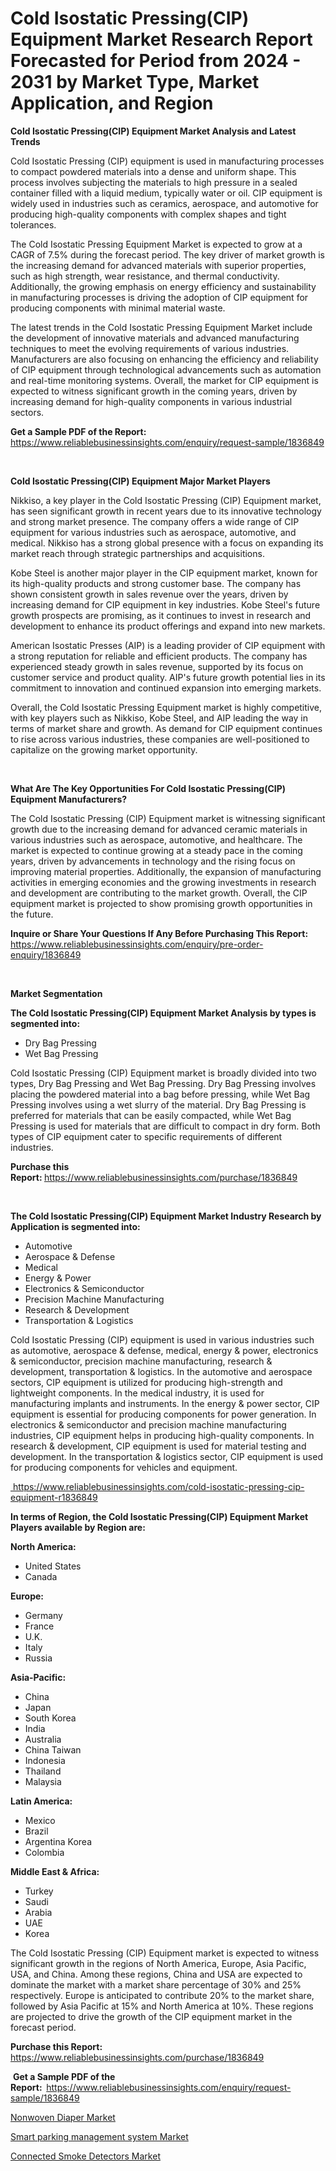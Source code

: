 <p><h1>Cold Isostatic Pressing(CIP) Equipment Market Research Report Forecasted for Period from 2024 -  2031 by Market Type, Market Application, and Region</h1></p><p><strong>Cold Isostatic Pressing(CIP) Equipment Market Analysis and Latest Trends</strong></p>
<p><p>Cold Isostatic Pressing (CIP) equipment is used in manufacturing processes to compact powdered materials into a dense and uniform shape. This process involves subjecting the materials to high pressure in a sealed container filled with a liquid medium, typically water or oil. CIP equipment is widely used in industries such as ceramics, aerospace, and automotive for producing high-quality components with complex shapes and tight tolerances.</p><p>The Cold Isostatic Pressing Equipment Market is expected to grow at a CAGR of 7.5% during the forecast period. The key driver of market growth is the increasing demand for advanced materials with superior properties, such as high strength, wear resistance, and thermal conductivity. Additionally, the growing emphasis on energy efficiency and sustainability in manufacturing processes is driving the adoption of CIP equipment for producing components with minimal material waste.</p><p>The latest trends in the Cold Isostatic Pressing Equipment Market include the development of innovative materials and advanced manufacturing techniques to meet the evolving requirements of various industries. Manufacturers are also focusing on enhancing the efficiency and reliability of CIP equipment through technological advancements such as automation and real-time monitoring systems. Overall, the market for CIP equipment is expected to witness significant growth in the coming years, driven by increasing demand for high-quality components in various industrial sectors.</p></p>
<p><strong>Get a Sample PDF of the Report:&nbsp;</strong> <a href="https://www.reliablebusinessinsights.com/enquiry/request-sample/1836849">https://www.reliablebusinessinsights.com/enquiry/request-sample/1836849</a></p>
<p>&nbsp;</p>
<p><strong>Cold Isostatic Pressing(CIP) Equipment Major Market Players</strong></p>
<p><p>Nikkiso, a key player in the Cold Isostatic Pressing (CIP) Equipment market, has seen significant growth in recent years due to its innovative technology and strong market presence. The company offers a wide range of CIP equipment for various industries such as aerospace, automotive, and medical. Nikkiso has a strong global presence with a focus on expanding its market reach through strategic partnerships and acquisitions.</p><p>Kobe Steel is another major player in the CIP equipment market, known for its high-quality products and strong customer base. The company has shown consistent growth in sales revenue over the years, driven by increasing demand for CIP equipment in key industries. Kobe Steel's future growth prospects are promising, as it continues to invest in research and development to enhance its product offerings and expand into new markets.</p><p>American Isostatic Presses (AIP) is a leading provider of CIP equipment with a strong reputation for reliable and efficient products. The company has experienced steady growth in sales revenue, supported by its focus on customer service and product quality. AIP's future growth potential lies in its commitment to innovation and continued expansion into emerging markets.</p><p>Overall, the Cold Isostatic Pressing Equipment market is highly competitive, with key players such as Nikkiso, Kobe Steel, and AIP leading the way in terms of market share and growth. As demand for CIP equipment continues to rise across various industries, these companies are well-positioned to capitalize on the growing market opportunity.</p></p>
<p>&nbsp;</p>
<p><strong>What Are The Key Opportunities For Cold Isostatic Pressing(CIP) Equipment Manufacturers?</strong></p>
<p><p>The Cold Isostatic Pressing (CIP) Equipment market is witnessing significant growth due to the increasing demand for advanced ceramic materials in various industries such as aerospace, automotive, and healthcare. The market is expected to continue growing at a steady pace in the coming years, driven by advancements in technology and the rising focus on improving material properties. Additionally, the expansion of manufacturing activities in emerging economies and the growing investments in research and development are contributing to the market growth. Overall, the CIP equipment market is projected to show promising growth opportunities in the future.</p></p>
<p><strong>Inquire or Share Your Questions If Any Before Purchasing This Report:</strong> <a href="https://www.reliablebusinessinsights.com/enquiry/pre-order-enquiry/1836849">https://www.reliablebusinessinsights.com/enquiry/pre-order-enquiry/1836849</a></p>
<p>&nbsp;</p>
<p><strong>Market Segmentation</strong></p>
<p><strong>The Cold Isostatic Pressing(CIP) Equipment Market Analysis by types is segmented into:</strong></p>
<p><ul><li>Dry Bag Pressing</li><li>Wet Bag Pressing</li></ul></p>
<p><p>Cold Isostatic Pressing (CIP) Equipment market is broadly divided into two types, Dry Bag Pressing and Wet Bag Pressing. Dry Bag Pressing involves placing the powdered material into a bag before pressing, while Wet Bag Pressing involves using a wet slurry of the material. Dry Bag Pressing is preferred for materials that can be easily compacted, while Wet Bag Pressing is used for materials that are difficult to compact in dry form. Both types of CIP equipment cater to specific requirements of different industries.</p></p>
<p><strong>Purchase this Report:&nbsp;</strong><a href="https://www.reliablebusinessinsights.com/purchase/1836849">https://www.reliablebusinessinsights.com/purchase/1836849</a></p>
<p>&nbsp;</p>
<p><strong>The Cold Isostatic Pressing(CIP) Equipment Market Industry Research by Application is segmented into:</strong></p>
<p><ul><li>Automotive</li><li>Aerospace & Defense</li><li>Medical</li><li>Energy & Power</li><li>Electronics & Semiconductor</li><li>Precision Machine Manufacturing</li><li>Research & Development</li><li>Transportation & Logistics</li></ul></p>
<p><p>Cold Isostatic Pressing (CIP) equipment is used in various industries such as automotive, aerospace & defense, medical, energy & power, electronics & semiconductor, precision machine manufacturing, research & development, transportation & logistics. In the automotive and aerospace sectors, CIP equipment is utilized for producing high-strength and lightweight components. In the medical industry, it is used for manufacturing implants and instruments. In the energy & power sector, CIP equipment is essential for producing components for power generation. In electronics & semiconductor and precision machine manufacturing industries, CIP equipment helps in producing high-quality components. In research & development, CIP equipment is used for material testing and development. In the transportation & logistics sector, CIP equipment is used for producing components for vehicles and equipment.</p></p>
<p><a href="https://www.reliablebusinessinsights.com/cold-isostatic-pressing-cip-equipment-r1836849">&nbsp;https://www.reliablebusinessinsights.com/cold-isostatic-pressing-cip-equipment-r1836849</a></p>
<p><strong>In terms of Region, the Cold Isostatic Pressing(CIP) Equipment Market Players available by Region are:</strong></p>
<p>
    <p> <strong> North America: </strong>
        <ul>
            <li>United States</li>
            <li>Canada</li>
        </ul>
        </p> 
    <p> <strong> Europe: </strong>
        <ul>
            <li>Germany</li>
            <li>France</li>
            <li>U.K.</li>
            <li>Italy</li>
            <li>Russia</li>
        </ul>
        </p> 
    <p> <strong> Asia-Pacific: </strong>
        <ul>
            <li>China</li>
            <li>Japan</li>
            <li>South Korea</li>
            <li>India</li>
            <li>Australia</li>
            <li>China Taiwan</li>
            <li>Indonesia</li>
            <li>Thailand</li>
            <li>Malaysia</li>
        </ul>
        </p> 
    <p> <strong> Latin America: </strong>
        <ul>
            <li>Mexico</li>
            <li>Brazil</li>
            <li>Argentina Korea</li>
            <li>Colombia</li>
        </ul>
        </p> 
    <p> <strong> Middle East & Africa: </strong>
        <ul>
            <li>Turkey</li>
            <li>Saudi</li>
            <li>Arabia</li>
            <li>UAE</li>
            <li>Korea</li>
        </ul>
    </p>
    </p>
<p><p>The Cold Isostatic Pressing (CIP) Equipment market is expected to witness significant growth in the regions of North America, Europe, Asia Pacific, USA, and China. Among these regions, China and USA are expected to dominate the market with a market share percentage of 30% and 25% respectively. Europe is anticipated to contribute 20% to the market share, followed by Asia Pacific at 15% and North America at 10%. These regions are projected to drive the growth of the CIP equipment market in the forecast period.</p></p>
<p><strong>Purchase this Report: </strong><a href="https://www.reliablebusinessinsights.com/purchase/1836849">https://www.reliablebusinessinsights.com/purchase/1836849</a></p>
<p>&nbsp;<strong>Get a Sample PDF of the Report:&nbsp;&nbsp;</strong><a href="https://www.reliablebusinessinsights.com/enquiry/request-sample/1836849">https://www.reliablebusinessinsights.com/enquiry/request-sample/1836849</a></p>
<p><strong></strong></p>
<p><p><a href="https://github.com/avakerr6577/Market-Research-Report-List-1/blob/main/nonwoven-diaper-market.md">Nonwoven Diaper Market</a></p><p><a href="https://github.com/courtnhaw34343/Market-Research-Report-List-1/blob/main/smart-parking-management-system-market.md">Smart parking management system Market</a></p><p><a href="https://github.com/trameciabutler45/Market-Research-Report-List-1/blob/main/connected-smoke-detectors-market.md">Connected Smoke Detectors Market</a></p></p>